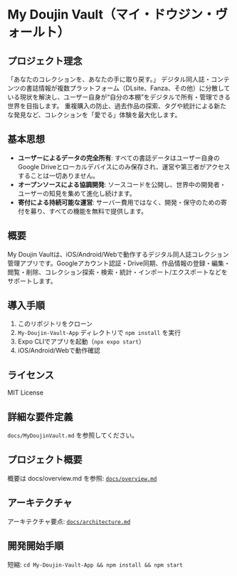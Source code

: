 # My Doujin Vault（マイ・ドウジン・ヴォールト）

## プロジェクト理念

「あなたのコレクションを、あなたの手に取り戻す。」
デジタル同人誌・コンテンツの書誌情報が複数プラットフォーム（DLsite、Fanza、その他）に分散している現状を解決し、ユーザー自身が“自分の本棚”をデジタルで所有・管理できる世界を目指します。
重複購入の防止、過去作品の探索、タグや統計による新たな発見など、コレクションを「愛でる」体験を最大化します。

## 基本思想

- **ユーザーによるデータの完全所有**: すべての書誌データはユーザー自身のGoogle Driveとローカルデバイスにのみ保存され、運営や第三者がアクセスすることは一切ありません。
- **オープンソースによる協調開発**: ソースコードを公開し、世界中の開発者・ユーザーの知見を集めて進化し続けます。
- **寄付による持続可能な運営**: サーバー費用ではなく、開発・保守のための寄付を募り、すべての機能を無料で提供します。

## 概要

My Doujin Vaultは、iOS/Android/Webで動作するデジタル同人誌コレクション管理アプリです。Googleアカウント認証・Drive同期、作品情報の登録・編集・閲覧・削除、コレクション探索・検索・統計・インポート/エクスポートなどをサポートします。

## 導入手順

1. このリポジトリをクローン
2. `My-Doujin-Vault-App` ディレクトリで `npm install` を実行
3. Expo CLIでアプリを起動（`npx expo start`）
4. iOS/Android/Webで動作確認

## ライセンス

MIT License

## 詳細な要件定義

`docs/MyDoujinVault.md` を参照してください。

## プロジェクト概要

概要は docs/overview.md を参照: [`docs/overview.md`](docs/overview.md:1)

## アーキテクチャ

アーキテクチャ要点: [`docs/architecture.md`](docs/architecture.md:1)

## 開発開始手順

短縮: `cd My-Doujin-Vault-App && npm install && npm start`
